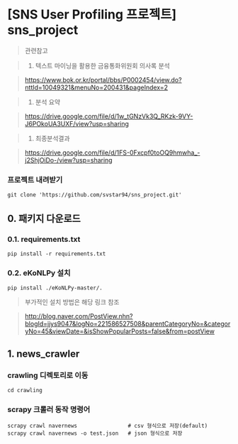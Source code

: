# [SNS User Profiling 프로젝트] sns_project

> 관련참고

> 1. 텍스트 마이닝을 활용한 금융통화위원회 의사록 분석

> https://www.bok.or.kr/portal/bbs/P0002454/view.do?nttId=10049321&menuNo=200431&pageIndex=2

> 1. 분석 요약

> https://drive.google.com/file/d/1w_tGNzVk3Q_RKzk-9VY-J6POkoUA3UXF/view?usp=sharing

> 1. 최종분석결과

> https://drive.google.com/file/d/1FS-0Fxcpf0toOQ9hmwha_-j2ShjOiDo-/view?usp=sharing

### 프로젝트 내려받기

```
git clone 'https://github.com/svstar94/sns_project.git'
```

## 0. 패키지 다운로드

### 0.1. requirements.txt

```
pip install -r requirements.txt
```

### 0.2. eKoNLPy 설치

```
pip install ./eKoNLPy-master/.
```

> 부가적인 설치 방법은 해당 링크 참조

> http://blog.naver.com/PostView.nhn?blogId=jjys9047&logNo=221586527508&parentCategoryNo=&categoryNo=45&viewDate=&isShowPopularPosts=false&from=postView

## 1. news_crawler

### crawling 디렉토리로 이동

```
cd crawling
```

### scrapy 크롤러 동작 명령어

```
scrapy crawl navernews                # csv 형식으로 저장(default)
scrapy crawl navernews -o test.json   # json 형식으로 저장
```